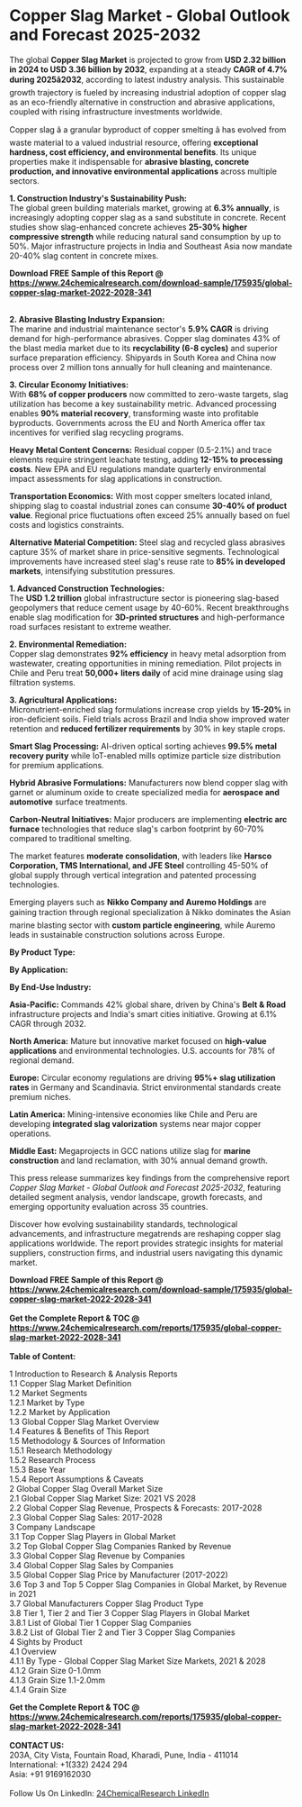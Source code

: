 <h1>Copper Slag Market - Global Outlook and Forecast 2025-2032</h1><p>The global <strong>Copper Slag Market</strong> is projected to grow from <strong>USD 2.32 billion in 2024 to USD 3.36 billion by 2032</strong>, expanding at a steady <strong>CAGR of 4.7% during 2025â2032</strong>, according to latest industry analysis. This sustainable growth trajectory is fueled by increasing industrial adoption of copper slag as an eco-friendly alternative in construction and abrasive applications, coupled with rising infrastructure investments worldwide.</p><p>Copper slag â a granular byproduct of copper smelting â has evolved from waste material to a valued industrial resource, offering <strong>exceptional hardness, cost efficiency, and environmental benefits</strong>. Its unique properties make it indispensable for <strong>abrasive blasting, concrete production, and innovative environmental applications</strong> across multiple sectors.</p><p><strong>1. Construction Industry's Sustainability Push:</strong><br>
The global green building materials market, growing at <strong>6.3% annually</strong>, is increasingly adopting copper slag as a sand substitute in concrete. Recent studies show slag-enhanced concrete achieves <strong>25-30% higher compressive strength</strong> while reducing natural sand consumption by up to 50%. Major infrastructure projects in India and Southeast Asia now mandate 20-40% slag content in concrete mixes.</p><div><b>Download FREE Sample of this Report @ 
            <a href="https://www.24chemicalresearch.com/download-sample/175935/global-copper-slag-market-2022-2028-341">
            https://www.24chemicalresearch.com/download-sample/175935/global-copper-slag-market-2022-2028-341</a></b></div><br><p><strong>2. Abrasive Blasting Industry Expansion:</strong><br>
The marine and industrial maintenance sector's <strong>5.9% CAGR</strong> is driving demand for high-performance abrasives. Copper slag dominates 43% of the blast media market due to its <strong>recyclability (6-8 cycles)</strong> and superior surface preparation efficiency. Shipyards in South Korea and China now process over 2 million tons annually for hull cleaning and maintenance.</p><p><strong>3. Circular Economy Initiatives:</strong><br>
With <strong>68% of copper producers</strong> now committed to zero-waste targets, slag utilization has become a key sustainability metric. Advanced processing enables <strong>90% material recovery</strong>, transforming waste into profitable byproducts. Governments across the EU and North America offer tax incentives for verified slag recycling programs.</p><p><strong>Heavy Metal Content Concerns:</strong> Residual copper (0.5-2.1%) and trace elements require stringent leachate testing, adding <strong>12-15% to processing costs</strong>. New EPA and EU regulations mandate quarterly environmental impact assessments for slag applications in construction.</p><p><strong>Transportation Economics:</strong> With most copper smelters located inland, shipping slag to coastal industrial zones can consume <strong>30-40% of product value</strong>. Regional price fluctuations often exceed 25% annually based on fuel costs and logistics constraints.</p><p><strong>Alternative Material Competition:</strong> Steel slag and recycled glass abrasives capture 35% of market share in price-sensitive segments. Technological improvements have increased steel slag's reuse rate to <strong>85% in developed markets</strong>, intensifying substitution pressures.</p><p><strong>1. Advanced Construction Technologies:</strong><br>
The <strong>USD 1.2 trillion</strong> global infrastructure sector is pioneering slag-based geopolymers that reduce cement usage by 40-60%. Recent breakthroughs enable slag modification for <strong>3D-printed structures</strong> and high-performance road surfaces resistant to extreme weather.</p><p><strong>2. Environmental Remediation:</strong><br>
Copper slag demonstrates <strong>92% efficiency</strong> in heavy metal adsorption from wastewater, creating opportunities in mining remediation. Pilot projects in Chile and Peru treat <strong>50,000+ liters daily</strong> of acid mine drainage using slag filtration systems.</p><p><strong>3. Agricultural Applications:</strong><br>
Micronutrient-enriched slag formulations increase crop yields by <strong>15-20%</strong> in iron-deficient soils. Field trials across Brazil and India show improved water retention and <strong>reduced fertilizer requirements</strong> by 30% in key staple crops.</p><p><strong>Smart Slag Processing:</strong> AI-driven optical sorting achieves <strong>99.5% metal recovery purity</strong> while IoT-enabled mills optimize particle size distribution for premium applications.</p><p><strong>Hybrid Abrasive Formulations:</strong> Manufacturers now blend copper slag with garnet or aluminum oxide to create specialized media for <strong>aerospace and automotive</strong> surface treatments.</p><p><strong>Carbon-Neutral Initiatives:</strong> Major producers are implementing <strong>electric arc furnace</strong> technologies that reduce slag's carbon footprint by 60-70% compared to traditional smelting.</p><p>The market features <strong>moderate consolidation</strong>, with leaders like <strong>Harsco Corporation, TMS International, and JFE Steel</strong> controlling 45-50% of global supply through vertical integration and patented processing technologies.</p><p>Emerging players such as <strong>Nikko Company and Auremo Holdings</strong> are gaining traction through regional specialization â Nikko dominates the Asian marine blasting sector with <strong>custom particle engineering</strong>, while Auremo leads in sustainable construction solutions across Europe.</p><p><strong>By Product Type:</strong></p><p><strong>By Application:</strong></p><p><strong>By End-Use Industry:</strong></p><p><strong>Asia-Pacific:</strong> Commands 42% global share, driven by China's <strong>Belt &amp; Road</strong> infrastructure projects and India's smart cities initiative. Growing at 6.1% CAGR through 2032.</p><p><strong>North America:</strong> Mature but innovative market focused on <strong>high-value applications</strong> and environmental technologies. U.S. accounts for 78% of regional demand.</p><p><strong>Europe:</strong> Circular economy regulations are driving <strong>95%+ slag utilization rates</strong> in Germany and Scandinavia. Strict environmental standards create premium niches.</p><p><strong>Latin America:</strong> Mining-intensive economies like Chile and Peru are developing <strong>integrated slag valorization</strong> systems near major copper operations.</p><p><strong>Middle East:</strong> Megaprojects in GCC nations utilize slag for <strong>marine construction</strong> and land reclamation, with 30% annual demand growth.</p><p>This press release summarizes key findings from the comprehensive report <em>Copper Slag Market - Global Outlook and Forecast 2025-2032</em>, featuring detailed segment analysis, vendor landscape, growth forecasts, and emerging opportunity evaluation across 35 countries.</p><p>Discover how evolving sustainability standards, technological advancements, and infrastructure megatrends are reshaping copper slag applications worldwide. The report provides strategic insights for material suppliers, construction firms, and industrial users navigating this dynamic market.</p><div><b>Download FREE Sample of this Report @ 
            <a href="https://www.24chemicalresearch.com/download-sample/175935/global-copper-slag-market-2022-2028-341">
            https://www.24chemicalresearch.com/download-sample/175935/global-copper-slag-market-2022-2028-341</a></b></div><br><div><b>Get the Complete Report & TOC @ 
            <a href="https://www.24chemicalresearch.com/reports/175935/global-copper-slag-market-2022-2028-341">
            https://www.24chemicalresearch.com/reports/175935/global-copper-slag-market-2022-2028-341</a></b></div><br>
            <b>Table of Content:</b><p>1 Introduction to Research & Analysis Reports<br />
    1.1 Copper Slag Market Definition<br />
    1.2 Market Segments<br />
        1.2.1 Market by Type<br />
        1.2.2 Market by Application<br />
    1.3 Global Copper Slag Market Overview<br />
    1.4 Features & Benefits of This Report<br />
    1.5 Methodology & Sources of Information<br />
        1.5.1 Research Methodology<br />
        1.5.2 Research Process<br />
        1.5.3 Base Year<br />
        1.5.4 Report Assumptions & Caveats<br />
2 Global Copper Slag Overall Market Size<br />
    2.1 Global Copper Slag Market Size: 2021 VS 2028<br />
    2.2 Global Copper Slag Revenue, Prospects & Forecasts: 2017-2028<br />
    2.3 Global Copper Slag Sales: 2017-2028<br />
3 Company Landscape<br />
    3.1 Top Copper Slag Players in Global Market<br />
    3.2 Top Global Copper Slag Companies Ranked by Revenue<br />
    3.3 Global Copper Slag Revenue by Companies<br />
    3.4 Global Copper Slag Sales by Companies<br />
    3.5 Global Copper Slag Price by Manufacturer (2017-2022)<br />
    3.6 Top 3 and Top 5 Copper Slag Companies in Global Market, by Revenue in 2021<br />
    3.7 Global Manufacturers Copper Slag Product Type<br />
    3.8 Tier 1, Tier 2 and Tier 3 Copper Slag Players in Global Market<br />
        3.8.1 List of Global Tier 1 Copper Slag Companies<br />
        3.8.2 List of Global Tier 2 and Tier 3 Copper Slag Companies<br />
4 Sights by Product<br />
    4.1 Overview<br />
        4.1.1 By Type - Global Copper Slag Market Size Markets, 2021 & 2028<br />
        4.1.2 Grain Size 0-1.0mm<br />
        4.1.3 Grain Size 1.1-2.0mm<br />
        4.1.4 Grain Size </p><div><b>Get the Complete Report & TOC @ 
            <a href="https://www.24chemicalresearch.com/reports/175935/global-copper-slag-market-2022-2028-341">
            https://www.24chemicalresearch.com/reports/175935/global-copper-slag-market-2022-2028-341</a></b></div><br><b>CONTACT US:</b><br>
            203A, City Vista, Fountain Road, Kharadi, Pune, India - 411014<br>
            International: +1(332) 2424 294<br>
            Asia: +91 9169162030 <br><br>
            Follow Us On LinkedIn: <a href="https://www.linkedin.com/company/24chemicalresearch/">24ChemicalResearch LinkedIn</a>